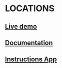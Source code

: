 # LOCATIONS

## [Live demo](https://skyreader.netlify.app)

## [Documentation](docs-skynuc/README.md)

## [Instructions App](frontend-app-skynuc/README.md)
